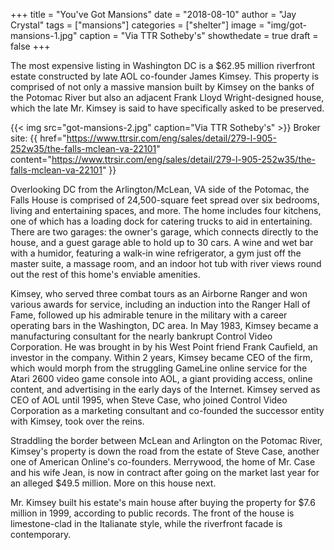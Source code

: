 +++
title = "You've Got Mansions"
date = "2018-08-10"
author = "Jay Crystal"
tags = ["mansions"]
categories = ["shelter"]
image = "img/got-mansions-1.jpg"
caption = "Via TTR Sotheby's"
showthedate = true
draft = false
+++

The most expensive listing in Washington DC is a $62.95 million riverfront estate constructed by late AOL co-founder James Kimsey. This property is comprised of not only a massive mansion built by Kimsey on the banks of the Potomac River but also an adjacent Frank Lloyd Wright-designed house, which the late Mr. Kimsey is said to have specifically asked to be preserved.

{{< img src="got-mansions-2.jpg" caption="Via TTR Sotheby's" >}}
Broker site: {{ href="https://www.ttrsir.com/eng/sales/detail/279-l-905-252w35/the-falls-mclean-va-22101" content="https://www.ttrsir.com/eng/sales/detail/279-l-905-252w35/the-falls-mclean-va-22101" }}

Overlooking DC from the Arlington/McLean, VA side of the Potomac, the Falls House is comprised of 24,500-square feet spread over six bedrooms, living and entertaining spaces, and more. The home includes four kitchens, one of which has a loading dock for catering trucks to aid in entertaining. There are two garages: the owner's garage, which connects directly to the house, and a guest garage able to hold up to 30 cars. A wine and wet bar with a humidor, featuring a walk-in wine refrigerator, a gym just off the master suite, a massage room, and an indoor hot tub with river views round out the rest of this home's enviable amenities.

Kimsey, who served three combat tours as an Airborne Ranger and won various awards for service, including an induction into the Ranger Hall of Fame, followed up his admirable tenure in the military with a career operating bars in the Washington, DC area. In May 1983, Kimsey became a manufacturing consultant for the nearly bankrupt Control Video Corporation. He was brought in by his West Point friend Frank Caufield, an investor in the company. Within 2 years, Kimsey became CEO of the firm, which would morph from the struggling GameLine online service for the Atari 2600 video game console into AOL, a giant providing access, online content, and advertising in the early days of the Internet. Kimsey served as CEO of AOL until 1995, when Steve Case, who joined Control Video Corporation as a marketing consultant and co-founded the successor entity with Kimsey, took over the reins.

Straddling the border between McLean and Arlington on the Potomac River, Kimsey's property is down the road from the estate of Steve Case, another one of American Online's co-founders. Merrywood, the home of Mr. Case and his wife Jean, is now in contract after going on the market last year for an alleged $49.5 million. More on this house next.

Mr. Kimsey built his estate's main house after buying the property for $7.6 million in 1999, according to public records. The front of the house is limestone-clad in the Italianate style, while the riverfront facade is contemporary.
